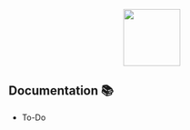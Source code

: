 <p align="center">
    <img src="https://user-images.githubusercontent.com/17277467/98308292-fab43880-1fc7-11eb-8c7a-73fef45e36ef.png" width="100">
</p>

## Documentation 📚

- To-Do